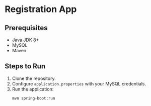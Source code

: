 
# Registration App

## Prerequisites
- Java JDK 8+
- MySQL
- Maven

## Steps to Run
1. Clone the repository.
2. Configure `application.properties` with your MySQL credentials.
3. Run the application:
   ```bash
   mvn spring-boot:run
